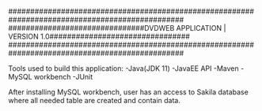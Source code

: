 ################################################################################################
###############################DVDWEB APPLICATION |  VERSION 1.0################################
################################################################################################

Tools used to build this application:
-Java(JDK 11)
-JavaEE API
-Maven
-MySQL workbench
-JUnit

After installing MySQL workbench, user has an access to Sakila database where all needed table are created and contain data.
